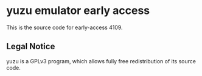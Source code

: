 yuzu emulator early access
=============

This is the source code for early-access 4109.

## Legal Notice

yuzu is a GPLv3 program, which allows fully free redistribution of its source code.